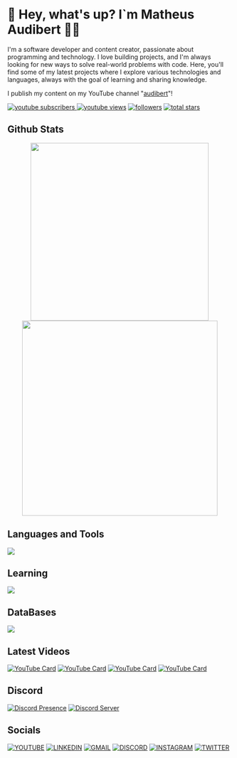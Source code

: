 # 👋 Hey, what's up? I`m Matheus Audibert 👨‍💻

I'm a software developer and content creator, passionate about programming and technology. I love building projects, and I'm always looking for new ways to solve real-world problems with code. Here, you'll find some of my latest projects where I explore various technologies and languages, always with the goal of learning and sharing knowledge.

I publish my content on my YouTube channel "[audibert](https://www.youtube.com/@audibert)"!

<p align="left">
      <a href="https://www.youtube.com/channel/UCIO1e3zJ-c2oQCWnmY4nqIQ?sub_confirmation=1">
         <img alt="youtube subscribers" title="Subscribe to my YouTube channel" src="https://custom-icon-badges.demolab.com/youtube/channel/subscribers/UCIO1e3zJ-c2oQCWnmY4nqIQ?color=%23E05D44&label=SUBSCRIBE&logo=video&logoColor=white&style=for-the-badge&labelColor=CE4630"/>
    </a> 
      <a href="https://www.youtube.com/channel/UCIO1e3zJ-c2oQCWnmY4nqIQ">
         <img alt="youtube views" title="YouTube views" src="https://custom-icon-badges.demolab.com/youtube/channel/views/UCIO1e3zJ-c2oQCWnmY4nqIQ?color=%23E1AD0E&logo=eye&logoColor=white&style=for-the-badge&labelColor=C79600"/></a> 
      <a href="https://github.com/matheusaudibert?tab=followers">
         <img alt="followers" title="Follow me on Github" src="https://custom-icon-badges.demolab.com/github/followers/matheusaudibert?color=236ad3&labelColor=1155ba&style=for-the-badge&logo=person-add&label=Follow&logoColor=white"/></a>
      <a href="https://github.com/matheusaudibert?tab=repositories&sort=stargazers">
         <img alt="total stars" title="Total stars on GitHub" src="https://custom-icon-badges.demolab.com/github/stars/matheusaudibert?color=55960c&style=for-the-badge&labelColor=488207&logo=star"/></a>
</p>

## Github Stats
<div align="center">
      <img width="400px" src="https://github-readme-stats.vercel.app/api?username=matheusaudibert&theme=blue_navy&hide_border=true&include_all_commits=false&count_private=false"/>
      <img width="439px" src="https://github-readme-streak-stats.herokuapp.com/?user=matheusaudibert&theme=blue_navy&hide_border=true"/>
</div>

## Languages and Tools

<img src="https://skillicons.dev/icons?i=js,nodejs,python,cpp,c,discordjs,html,css,vscode,git,github" />


## Learning

<img src="https://skillicons.dev/icons?i=ts,react,next" />

## DataBases

<img src="https://skillicons.dev/icons?i=mysql,postgres,mongo" />

## Latest Videos

[![YouTube Card](https://youtube-cards-0wtu.onrender.com/api/RcBNKG2X6jU?width=250&theme=github&max_title_lines=1&show_duration=false)](https://youtube.com/watch?v=RcBNKG2X6jU)
[![YouTube Card](https://youtube-cards-0wtu.onrender.com/api/3sJCXoxgbHQ?width=250&theme=github&max_title_lines=1&show_duration=false)](https://youtube.com/watch?v=3sJCXoxgbHQ)
[![YouTube Card](https://youtube-cards-0wtu.onrender.com/api/UT8Z3U5gDsc?width=250&theme=github&max_title_lines=1&show_duration=false)](https://youtube.com/watch?v=UT8Z3U5gDsc)
[![YouTube Card](https://youtube-cards-0wtu.onrender.com/api/GhN3iw0YLWQ?width=250&theme=github&max_title_lines=1&show_duration=false)](https://youtube.com/watch?v=GhN3iw0YLWQ)

## Discord

[![Discord Presence](https://lanyard.cnrad.dev/api/1274150219482660897?hideStatus=true&hideClan=true&animatedDecoration=true&hideBadges=true&theme=dark)](https://discord.com/users/1274150219482660897)
[![Discord Server](https://discord-invite-readme.onrender.com/invite/1366183086022197278)](https://discord.gg/t86nFuCrbj)

## Socials
[![YOUTUBE](https://go-skill-icons.vercel.app/api/icons?i=youtube)](https://www.youtube.com/@audibert)
[![LINKEDIN](https://go-skill-icons.vercel.app/api/icons?i=linkedin)](https://www.linkedin.com/in/matheusaudibert/)
[![GMAIL](https://skillicons.dev/icons?i=gmail)](mailto:audibertmatheus2019@gmail.com)
[![DISCORD](https://skillicons.dev/icons?i=discord)](https://discord.com/users/1274150219482660897)
[![INSTAGRAM](https://skillicons.dev/icons?i=instagram)](https://www.instagram.com/tlvzaudibert)
[![TWITTER](https://skillicons.dev/icons?i=twitter)](https://x.com/audiberttt)
